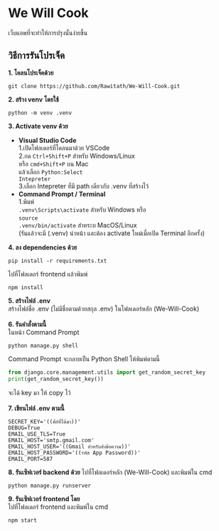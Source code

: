 # We Will Cook
เว็บแอพที่จะทำให้การปรุงนั้นง่ายขึ้น

## วิธีการรันโปรเจ็ค
**1. โคลนโปรเจ็คด้วย**
```console
git clone https://github.com/Rawitath/We-Will-Cook.git
```
**2. สร้าง venv โดยใช้**
```console
python -m venv .venv
```
**3. Activate venv ด้วย**<br>
* **Visual Studio Code**<br>
    1.เปิดโฟลเดอร์ที่โคลนมาด้วย VSCode<br>
    2.กด <code>Ctrl+Shift+P</code> สำหรับ Windows/Linux<br>
      หรือ <code>cmd+Shift+P</code> บน Mac<br>
      แล้วเลือก <code>Python:Select Intepreter</code><br>
    3.เลือก Intepreter ที่มี path เดียวกับ .venv ที่สร้างไว้
* **Command Prompt / Terminal**<br>
    1.พิมพ์<br>
        <code>.venv\Scripts\activate</code> สำหรับ Windows
        หรือ<br>
        <code>source .venv/bin/activate</code> สำหระบ MacOS/Linux<br>
        (รันแล้วจะมี (.venv) นำหน้า และต้อง activate ใหม่เมื่อเปิด Terminal อีกครั้ง)<br>
<!-- end of the list -->
**4. ลง dependencies ด้วย**<br>
```console
pip install -r requirements.txt
```
ไปที่โฟลเดอร์ frontend แล้วพิมพ์<br>
```console
npm install
```
**5. สร้างไฟล์ .env**<br>
สร้างไฟล์ชื่อ .env (ไม่มีชื่อตามด้วยสกุล .env) ในโฟลเดอร์หลัก (We-Will-Cook)<br>
<br>
**6. รันคำสั่งตามนี้**<br>
ในหน้า Command Prompt<br>
```console
python manage.py shell
```
Command Prompt จะกลายเป็น Python Shell ให้พิมพ์ตามนี้<br>
```python
from django.core.management.utils import get_random_secret_key
print(get_random_secret_key())
```
จะได้ key มา ให้ copy ไว้<br>
<br>
**7. เขียนไฟล์ .env ตามนี้**
```
SECRET_KEY='((คีย์ที่ได้มา))'
DEBUG=True
EMAIL_USE_TLS=True
EMAIL_HOST='smtp.gmail.com'
EMAIL_HOST_USER='((Gmail สำหรับส่งข้อความ))'
EMAIL_HOST_PASSWORD='((รหัส App Password))'
EMAIL_PORT=587
```
**8. รันเซิฟเวอร์ backend ด้วย**
ไปที่โฟลเดอร์หลัก (We-Will-Cook) และพิมพ์ใน cmd
```console
python manage.py runserver
```
**9. รันเซิฟเวอร์ frontend โดย**<br>
ไปที่โฟลเดอร์ frontend และพิมพ์ใน cmd
```console
npm start
```
